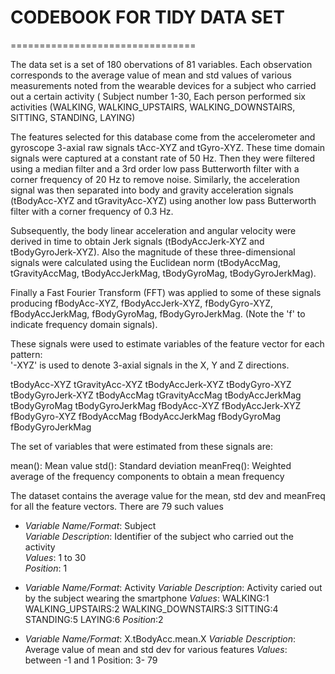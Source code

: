 # CODEBOOK FOR TIDY DATA SET
================================

The data set is a set of 180 obervations of 81 variables. Each observation corresponds to the average value of mean and std values of various measurements noted from the wearable devices for a subject who carried out a certain activity ( Subject number 1-30, Each person performed six activities (WALKING, WALKING_UPSTAIRS, WALKING_DOWNSTAIRS, SITTING, STANDING, LAYING)

The features selected for this database come from the accelerometer and gyroscope 3-axial raw signals tAcc-XYZ and tGyro-XYZ. These time domain signals were captured at a constant rate of 50 Hz. Then they were filtered using a median filter and a 3rd order low pass Butterworth filter with a corner frequency of 20 Hz to remove noise. Similarly, the acceleration signal was then separated into body and gravity acceleration signals (tBodyAcc-XYZ and tGravityAcc-XYZ) using another low pass Butterworth filter with a corner frequency of 0.3 Hz. 

Subsequently, the body linear acceleration and angular velocity were derived in time to obtain Jerk signals (tBodyAccJerk-XYZ and tBodyGyroJerk-XYZ). Also the magnitude of these three-dimensional signals were calculated using the Euclidean norm (tBodyAccMag, tGravityAccMag, tBodyAccJerkMag, tBodyGyroMag, tBodyGyroJerkMag). 

Finally a Fast Fourier Transform (FFT) was applied to some of these signals producing fBodyAcc-XYZ, fBodyAccJerk-XYZ, fBodyGyro-XYZ, fBodyAccJerkMag, fBodyGyroMag, fBodyGyroJerkMag. (Note the 'f' to indicate frequency domain signals). 

These signals were used to estimate variables of the feature vector for each pattern:  
'-XYZ' is used to denote 3-axial signals in the X, Y and Z directions.

tBodyAcc-XYZ
tGravityAcc-XYZ
tBodyAccJerk-XYZ
tBodyGyro-XYZ
tBodyGyroJerk-XYZ
tBodyAccMag
tGravityAccMag
tBodyAccJerkMag
tBodyGyroMag
tBodyGyroJerkMag
fBodyAcc-XYZ
fBodyAccJerk-XYZ
fBodyGyro-XYZ
fBodyAccMag
fBodyAccJerkMag
fBodyGyroMag
fBodyGyroJerkMag

The set of variables that were estimated from these signals are: 

mean(): Mean value
std(): Standard deviation
meanFreq(): Weighted average of the frequency components to obtain a mean frequency

The dataset contains the average value for the mean, std dev and meanFreq for all
the feature vectors. There are 79 such values

- *Variable Name/Format*: Subject     
*Variable Description*: Identifier of the subject who carried out the activity            
*Values*: 1 to 30         
*Position*: 1

- *Variable Name/Format*: Activity
*Variable Description*: Activity caried out by the subject wearing the smartphone
*Values*:
WALKING:1
WALKING_UPSTAIRS:2
WALKING_DOWNSTAIRS:3
SITTING:4
STANDING:5
LAYING:6
*Position*:2

- *Variable Name/Format*: X.tBodyAcc.mean.X
*Variable Description*: Average value of mean and std dev for various features
*Values*: between -1 and 1
Position: 3- 79
                            
                            